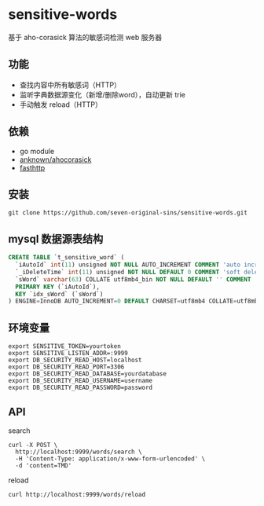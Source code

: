 # sensitive-words
基于 aho-corasick 算法的敏感词检测 web 服务器

## 功能
- 查找内容中所有敏感词（HTTP）
- 监听字典数据源变化（新增/删除word），自动更新 trie
- 手动触发 reload（HTTP）

## 依赖
- go module
- [anknown/ahocorasick](github.com/anknown/ahocorasick)
- [fasthttp](github.com/valyala/fasthttp)

## 安装
```
git clone https://github.com/seven-original-sins/sensitive-words.git
```

## mysql 数据源表结构
```sql
CREATE TABLE `t_sensitive_word` (
  `iAutoId` int(11) unsigned NOT NULL AUTO_INCREMENT COMMENT 'auto increment id',
  `_iDeleteTime` int(11) unsigned NOT NULL DEFAULT 0 COMMENT 'soft delete time'
  `sWord` varchar(63) COLLATE utf8mb4_bin NOT NULL DEFAULT '' COMMENT '敏感词',
  PRIMARY KEY (`iAutoId`),
  KEY `idx_sWord` (`sWord`)
) ENGINE=InnoDB AUTO_INCREMENT=0 DEFAULT CHARSET=utf8mb4 COLLATE=utf8mb4_bin
```

## 环境变量
```
export SENSITIVE_TOKEN=yourtoken
export SENSITIVE_LISTEN_ADDR=:9999
export DB_SECURITY_READ_HOST=localhost
export DB_SECURITY_READ_PORT=3306
export DB_SECURITY_READ_DATABASE=yourdatabase
export DB_SECURITY_READ_USERNAME=username
export DB_SECURITY_READ_PASSWORD=password
```

## API
search 
```
curl -X POST \
  http://localhost:9999/words/search \
  -H 'Content-Type: application/x-www-form-urlencoded' \
  -d 'content=TMD'
```

reload
```
curl http://localhost:9999/words/reload
```